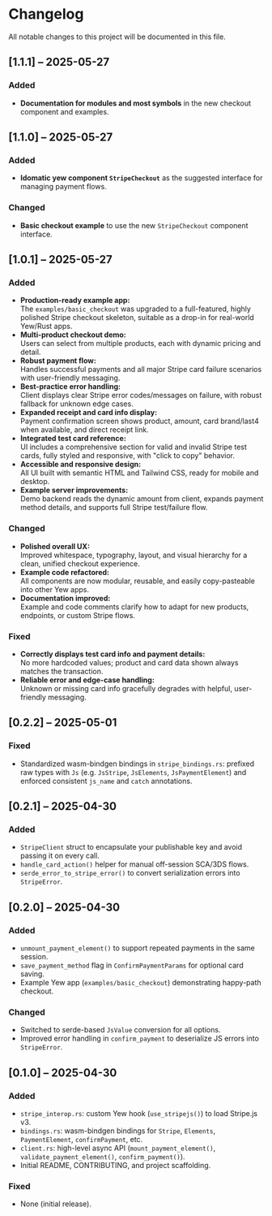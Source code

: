 # Changelog

All notable changes to this project will be documented in this file.


## [1.1.1] – 2025-05-27

### Added
- **Documentation for modules and most symbols** in the new checkout component and examples.


## [1.1.0] – 2025-05-27

### Added
- **Idomatic yew component `StripeCheckout`** as the suggested interface for managing payment flows.

### Changed
- **Basic checkout example** to use the new `StripeCheckout` component interface.


## [1.0.1] – 2025-05-27

### Added
- **Production-ready example app:**  
  The `examples/basic_checkout` was upgraded to a full-featured, highly polished Stripe checkout skeleton, suitable as a drop-in for real-world Yew/Rust apps.
- **Multi-product checkout demo:**  
  Users can select from multiple products, each with dynamic pricing and detail.
- **Robust payment flow:**  
  Handles successful payments and all major Stripe card failure scenarios with user-friendly messaging.
- **Best-practice error handling:**  
  Client displays clear Stripe error codes/messages on failure, with robust fallback for unknown edge cases.
- **Expanded receipt and card info display:**  
  Payment confirmation screen shows product, amount, card brand/last4 when available, and direct receipt link.
- **Integrated test card reference:**  
  UI includes a comprehensive section for valid and invalid Stripe test cards, fully styled and responsive, with "click to copy" behavior.
- **Accessible and responsive design:**  
  All UI built with semantic HTML and Tailwind CSS, ready for mobile and desktop.
- **Example server improvements:**  
  Demo backend reads the dynamic amount from client, expands payment method details, and supports full Stripe test/failure flow.

### Changed
- **Polished overall UX:**  
  Improved whitespace, typography, layout, and visual hierarchy for a clean, unified checkout experience.
- **Example code refactored:**  
  All components are now modular, reusable, and easily copy-pasteable into other Yew apps.
- **Documentation improved:**  
  Example and code comments clarify how to adapt for new products, endpoints, or custom Stripe flows.

### Fixed
- **Correctly displays test card info and payment details:**  
  No more hardcoded values; product and card data shown always matches the transaction.
- **Reliable error and edge-case handling:**  
  Unknown or missing card info gracefully degrades with helpful, user-friendly messaging.

## [0.2.2] – 2025-05-01

### Fixed
- Standardized wasm-bindgen bindings in `stripe_bindings.rs`: prefixed raw types with `Js` (e.g. `JsStripe`, `JsElements`, `JsPaymentElement`) and enforced consistent `js_name` and `catch` annotations.

## [0.2.1] – 2025-04-30

### Added
- `StripeClient` struct to encapsulate your publishable key and avoid passing it on every call.
- `handle_card_action()` helper for manual off-session SCA/3DS flows.
- `serde_error_to_stripe_error()` to convert serialization errors into `StripeError`.

## [0.2.0] – 2025-04-30

### Added
- `unmount_payment_element()` to support repeated payments in the same session.
- `save_payment_method` flag in `ConfirmPaymentParams` for optional card saving.
- Example Yew app (`examples/basic_checkout`) demonstrating happy-path checkout.

### Changed
- Switched to serde-based `JsValue` conversion for all options.
- Improved error handling in `confirm_payment` to deserialize JS errors into `StripeError`.

## [0.1.0] – 2025-04-30

### Added
- `stripe_interop.rs`: custom Yew hook (`use_stripejs()`) to load Stripe.js v3.
- `bindings.rs`: wasm-bindgen bindings for `Stripe`, `Elements`, `PaymentElement`, `confirmPayment`, etc.
- `client.rs`: high-level async API (`mount_payment_element()`, `validate_payment_element()`, `confirm_payment()`).
- Initial README, CONTRIBUTING, and project scaffolding.


### Fixed
- None (initial release).
